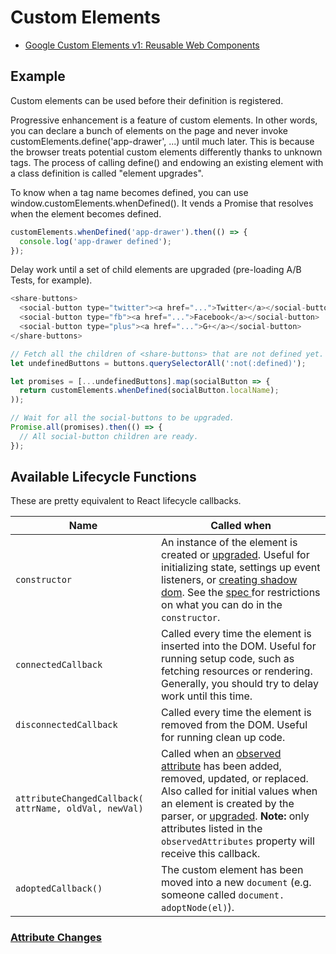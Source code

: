 # Custom Elements

* [Google Custom Elements v1: Reusable Web Components](https://developers.google.com/web/fundamentals/web-components/customelements)

## Example

Custom elements can be used before their definition is registered.

Progressive enhancement is a feature of custom elements. In other words, you can declare a bunch of <app-drawer> elements on the page and never invoke customElements.define('app-drawer', ...) until much later. This is because the browser treats potential custom elements differently thanks to unknown tags. The process of calling define() and endowing an existing element with a class definition is called "element upgrades".

To know when a tag name becomes defined, you can use window.customElements.whenDefined(). It vends a Promise that resolves when the element becomes defined.

```js
customElements.whenDefined('app-drawer').then(() => {
  console.log('app-drawer defined');
});
```

Delay work until a set of child elements are upgraded (pre-loading A/B Tests, for example).

```js
<share-buttons>
  <social-button type="twitter"><a href="...">Twitter</a></social-button>
  <social-button type="fb"><a href="...">Facebook</a></social-button>
  <social-button type="plus"><a href="...">G+</a></social-button>
</share-buttons>

// Fetch all the children of <share-buttons> that are not defined yet.
let undefinedButtons = buttons.querySelectorAll(':not(:defined)');

let promises = [...undefinedButtons].map(socialButton => {
  return customElements.whenDefined(socialButton.localName);
));

// Wait for all the social-buttons to be upgraded.
Promise.all(promises).then(() => {
  // All social-button children are ready.
});
```


## Available Lifecycle Functions

These are pretty equivalent to React lifecycle callbacks.

<div class="devsite-table-wrapper"><table>
  <thead>
    <tr>
      <th>Name</th>
      <th>Called when</th>
    </tr>
  </thead>
  <tbody>
    <tr>
      <td><code><span>constructor</span></code></td>
      <td>An instance of the element is
        created or <a href="#upgrades">upgraded</a>. Useful for initializing
        state, settings up event listeners, or
        <a href="#shadowdom">creating shadow dom</a>.
        See the
        <a href="https://html.spec.whatwg.org/multipage/scripting.html#custom-element-conformance">
        spec
        </a>
        for restrictions on what you can do in the <code><span>constructor</span></code>.
      </td>
    </tr>
    <tr>
      <td><code><span>connectedCallback</span></code></td>
      <td>Called every time the
        element is inserted into the DOM. Useful for running setup code, such as
        fetching resources or rendering. Generally, you should try to delay work
        until this time.
      </td>
    </tr>
    <tr>
      <td><code><span>disconnectedCallback</span></code></td>
      <td>Called every time the element is removed from the DOM. Useful for
        running clean up code.
      </td>
    </tr>
    <tr>
      <td><code><span>attributeChangedCallback(<wbr>attrName,<wbr> oldVal,<wbr> newVal)</span></code></td>
      <td>Called when an <a href="#attrchanges">observed attribute</a> has been
        added, removed, updated, or replaced. Also called for initial values
        when an element is created by the parser, or
        <a href="#upgrades">upgraded</a>. <b>Note:</b> only
        attributes listed in the <code><span>observedAttributes</span></code> property will
        receive this callback.
      </td>
    </tr>
    <tr>
      <td><code><span>adoptedCallback()</span></code></td>
      <td>The
        custom element has been moved into a new <code><span>document</span></code> (e.g.
        someone called <code><span>document.<wbr>adoptNode(<wbr>el)</span></code>).
      </td>
    </tr>
  </tbody>
</table></div>

### [Attribute Changes](https://developers.google.com/web/fundamentals/web-components/customelements#attrchanges)
